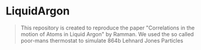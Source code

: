 # LiquidArgon

> This repository is created to reproduce the paper "Correlations in the motion of Atoms in Liquid Argon" by Ramman.
> We used the so called poor-mans thermostat to simulate 864b Lehnard Jones Particles